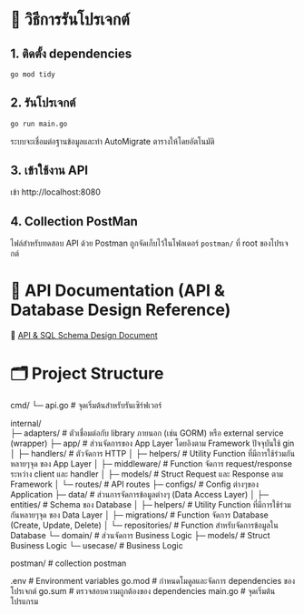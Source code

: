 # 🚀 วิธีการรันโปรเจกต์ #

## 1. ติดตั้ง dependencies ##
```sh
go mod tidy
```
##  2. รันโปรเจกต์ ##
```sh
go run main.go
```
ระบบจะเชื่อมต่อฐานข้อมูลและทำ AutoMigrate ตารางให้โดยอัตโนมัติ

## 3. เข้าใช้งาน API ##
เข้า http://localhost:8080

## 4. Collection PostMan  ##
ไฟล์สำหรับทดสอบ API ด้วย Postman ถูกจัดเก็บไว้ในโฟลเดอร์ `postman/` ที่ root ของโปรเจกต์


# 🧾 API Documentation (API & Database Design Reference)

🔗 [API & SQL Schema Design Document](https://docs.google.com/spreadsheets/d/1Vn6F9ymwzw1One0BZszeplP8DRBTqnV-Fk2nRsAjolE/edit?usp=sharing)


# 🗂️ Project Structure #
cmd/
  └─ api.go                 # จุดเริ่มต้นสำหรับรันเซิร์ฟเวอร์

internal/                 
  ├─ adapters/              # ตัวเชื่อมต่อกับ library ภายนอก (เช่น GORM) หรือ external service (wrapper)
  ├─ app/                   # ส่วนจัดการของ App Layer โดยอิงตาม Framework ปัจจุบันใช้ gin
  │   ├─ handlers/          # ตัวจัดการ HTTP
  │   ├─ helpers/           # Utility Function ที่มีการใช้ร่วมกันหลายๆจุด ของ App Layer
  │   ├─ middleware/        # Function จัดการ request/response ระหว่าง client และ handler
  │   ├─ models/            # Struct Request และ Response ตาม Framework
  │   └─ routes/            # API routes
  ├─ configs/               # Config ต่างๆของ Application
  ├─ data/                  # ส่วนการจัดการข้อมูลต่างๆ (Data Access Layer)
  │   ├─ entities/          # Schema ของ Database
  │   ├─ helpers/           # Utility Function ที่มีการใช้ร่วมกันหลายๆจุด ของ Data Layer
  │   ├─ migrations/        # Function จัดการ Database (Create, Update, Delete)
  │   └─ repositories/      # Function สำหรับจัดการข้อมูลใน Database
  └─ domain/                # ส่วนจัดการ Business Logic
      ├─ models/            # Struct Business Logic
      └─ usecase/           # Business Logic
      
postman/                    # collection postman       

.env                        # Environment variables
go.mod                      # กำหนดโมดูลและจัดการ dependencies ของโปรเจกต์
go.sum                      # ตรวจสอบความถูกต้องของ dependencies
main.go                     # จุดเริ่มต้นโปรแกรม